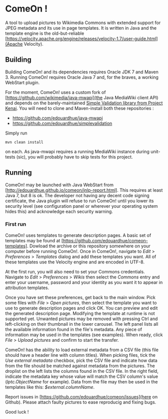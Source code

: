 ComeOn !
========

A tool to upload pictures to Wikimedia Commons with extended support for JPEG metadata and its use in page templates. It is written in Java and the template engine is the old-but-reliable [https://velocity.apache.org/engine/releases/velocity-1.7/user-guide.html](Apache Velocity).

## Building

Building ComeOn! and its dependencies requires Oracle JDK 7 and Maven 3. Running ComeOn! requires Oracle Java 7 and, for the braves, a working WebStart plugin.

For the moment, ComeOn! uses a custom fork of [https://github.com/wikimedia/java-mwapi](the Java MediaWiki client API) and depends on the barely-maintained [Simple Validation library from Project Kenai](https://kenai.com/projects/simplevalidation/). You will need to clone and Maven-install both these repositories :
* https://github.com/edouardhue/java-mwapi
* https://github.com/edouardhue/simplevalidation

Simply run
```shell
mvn clean install
```
on each. As java-mwapi requires a running MediaWiki instance during unit-tests (sic), you will probably have to skip tests for this project.

##  Running

ComeOn! may be launched with Java WebStart from [http://edouardhue.github.io/comeon/jnlp-report.html]. This requires at least Java 7, but 8 is ok. The developer not having any decent code signing certificate, the Java plugin will refuse to run ComeOn! until you lower its security level (see configuration panel or wherever your operating system hides this) and acknowledge each security warning.

### First run

ComeOn! uses templates to generate description pages. A basic set of templates may be found at [https://github.com/edouardhue/comeon-templates]. Dowload the archive or this repository somewhere on your computer before running ComeOn!. Once in ComeOn!, navigate to *Edit* > *Preferences* > *Templates* dialog and add these templates you want. All of these templates use the Velocity engine and are encoded in UTF-8.

At the first run, you will also need to set your Commons credentials. Navigate to *Edit* > *Preferences* > *Wikis* then select the *Commons* entry and enter your username, password and your identity as you want it to appear in attribution templates.

Once you have set these preferences, get back to the main window. Pick some files with *File* > *Open pictures*, then select the template you want to use to generate description pages and click OK. You can preview and edit the generated description page. Modifying the template at runtime is not supported yet. Unwanted pictures may be removed with pressing Ctrl and left-clicking on their thumbnail in the lower carousel. The left panel lists all the available information found in the file's metadata. Any piece of information may be used in the templates (see examples). When ready, click *File* > *Upload pictures* and confirm to start the transfer.

ComeOn! has the ability to load external metadata from a CSV file (this file should have a header line with column titles). When picking files, tick the *Use external metadata* checkbox, pick the CSV file and indicate how data from the file should be matched against metadata from the pictures. The droplist on the left lists the columns found in the CSV file. In the right field, indicate the metadata key whose value will match the CSV column's value (*Iptc.ObjectName* for example). Data from the file may then be used in the templates like this: *$external.columnName*.

Report issues in [https://github.com/edouardhue/comeon/issues](here on Github). Please attach faulty pictures to ease reproducig and fixing bugs.

Good luck !
